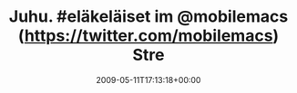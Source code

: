 ---
retweeted: false
source: <a href="http://twitter.com" rel="nofollow">Twitter Web Client</a>
entities:
  hashtags:
  - text: eläkeläiset
    indices:
    - '6'
    - '18'
  symbols: []
  user_mentions:
  - name: mobileMacs
    screen_name: mobileMacs
    indices:
    - '22'
    - '33'
    id_str: '1632678774'
    id: '1632678774'
  urls: []
display_text_range:
- '0'
- '86'
favorite_count: '0'
id_str: '1764784094'
truncated: false
retweet_count: '0'
id: '1764784094'
created_at: Mon May 11 17:13:18 +0000 2009
favorited: false
full_text: 'Juhu. #eläkeläiset im [@mobilemacs](https://twitter.com/mobilemacs) Stream.
  Zum Glück hab ich rechtzeitig eingeschaltet.'
lang: de
tags:
- eläkeläiset
- pesos/twitter
date: '2009-05-11T17:13:18+00:00'
src: https://twitter.com/bascht/status/1764784094
original_url: https://twitter.com/bascht/status/1764784094
type: twitter_tweet
text: 'Juhu. #eläkeläiset im [@mobilemacs](https://twitter.com/mobilemacs) Stream.
  Zum Glück hab ich rechtzeitig eingeschaltet.'
title: 'Juhu. #eläkeläiset im @mobilemacs (https://twitter.com/mobilemacs) Stre'

---